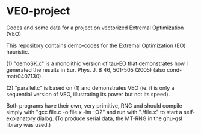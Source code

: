 # VEO-project
Codes and some data for a project on vectorized Extremal Optimization (VEO)

This repository contains demo-codes for the Extremal Optimization (EO) heuristic.

  (1) "demoSK.c" is a monolithic version of tau-EO that demonstrates how I generated the results in Eur. Phys. J. B 46, 501-505 (2005) (also cond-mat/0407130).
  
  (2) "parallel.c" is based on (1) and demonstrates VEO (ie. it is only a sequential version of VEO, illustrating its power but not its speed).
  
  Both programs have their own, very primitive, RNG and should compile simply with "gcc file.c -o file.x -lm -O2" and run with "./file.x" to start a self-explanatory dialog. (To produce serial data, the MT-RNG in the gnu-gsl library was used.) 
